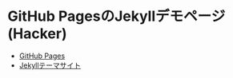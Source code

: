 # GitHub PagesのJekyllデモページ(Hacker)
- [GitHub Pages](https://shimajima-eiji.github.io/Hosting_demo_jekyll_Hacker/)
- [Jekyllテーマサイト](https://github.com/pages-themes/hacker)
